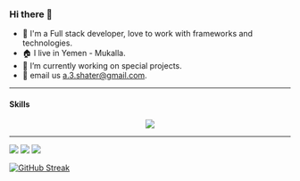 ### Hi there 👋

- 👋 I'm a Full stack developer, love to work with frameworks and technologies.
- 🏠 I live in Yemen - Mukalla.
- 🌱 I’m currently working on special projects.
- 🔭 email us a.3.shater@gmail.com.
<hr/>

#### Skills
<p align="center">
  <a href="https://skillicons.dev">
    <img src="https://skillicons.dev/icons?i=html,css,js,bootstrap,php,laravel,mysql,mongodb,figma&perline=3" />
  </a>
</p>
<hr/>
<img src="https://github-readme-stats.vercel.app/api?username=a3shater&count_private=true&show_icons=true&hide_title=true" />
<img src="https://github-profile-trophy.vercel.app/?username=a3shater&theme=flat&no-frame=true&margin-w=30" />
<img src="https://github-readme-stats.vercel.app/api/top-langs/?username=a3shater&hide_title=true&layout=compact" />

[![GitHub Streak](https://github-readme-streak-stats.herokuapp.com?user=hishamco&theme=gruvbox_duo&hide_border=true)](https://github.com/a3shater)
